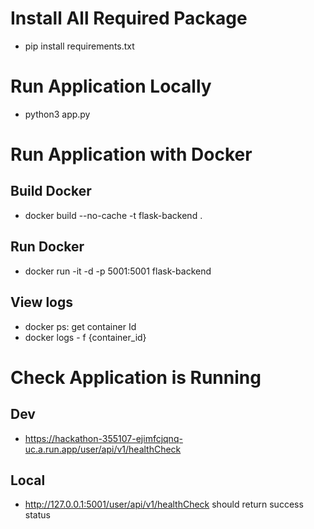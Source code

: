# Install All Required Package
- pip install requirements.txt

# Run Application Locally
- python3 app.py

# Run Application with Docker
## Build Docker
- docker build --no-cache -t flask-backend .
## Run Docker
- docker run -it -d -p 5001:5001 flask-backend
## View logs
- docker ps: get container Id
- docker logs - f {container_id}


# Check Application is Running
## Dev
- https://hackathon-355107-ejimfcjqnq-uc.a.run.app/user/api/v1/healthCheck

## Local
- http://127.0.0.1:5001/user/api/v1/healthCheck should return success status
